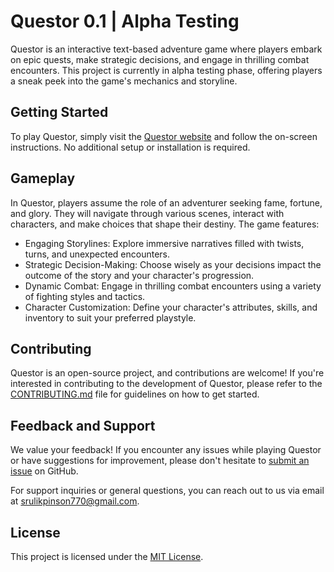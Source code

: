 # Questor 0.1 | Alpha Testing

Questor is an interactive text-based adventure game where players embark on epic quests, make strategic decisions, and engage in thrilling combat encounters. This project is currently in alpha testing phase, offering players a sneak peek into the game's mechanics and storyline.

## Getting Started

To play Questor, simply visit the [Questor website](https://questor.netlify.app/) and follow the on-screen instructions. No additional setup or installation is required.

## Gameplay

In Questor, players assume the role of an adventurer seeking fame, fortune, and glory. They will navigate through various scenes, interact with characters, and make choices that shape their destiny. The game features:

- Engaging Storylines: Explore immersive narratives filled with twists, turns, and unexpected encounters.
- Strategic Decision-Making: Choose wisely as your decisions impact the outcome of the story and your character's progression.
- Dynamic Combat: Engage in thrilling combat encounters using a variety of fighting styles and tactics.
- Character Customization: Define your character's attributes, skills, and inventory to suit your preferred playstyle.

## Contributing

Questor is an open-source project, and contributions are welcome! If you're interested in contributing to the development of Questor, please refer to the [CONTRIBUTING.md](CONTRIBUTING.md) file for guidelines on how to get started.

## Feedback and Support

We value your feedback! If you encounter any issues while playing Questor or have suggestions for improvement, please don't hesitate to [submit an issue](https://github.com/sunpin770/questor/issues) on GitHub.

For support inquiries or general questions, you can reach out to us via email at srulikpinson770@gmail.com.

## License

This project is licensed under the [MIT License](LICENSE).
